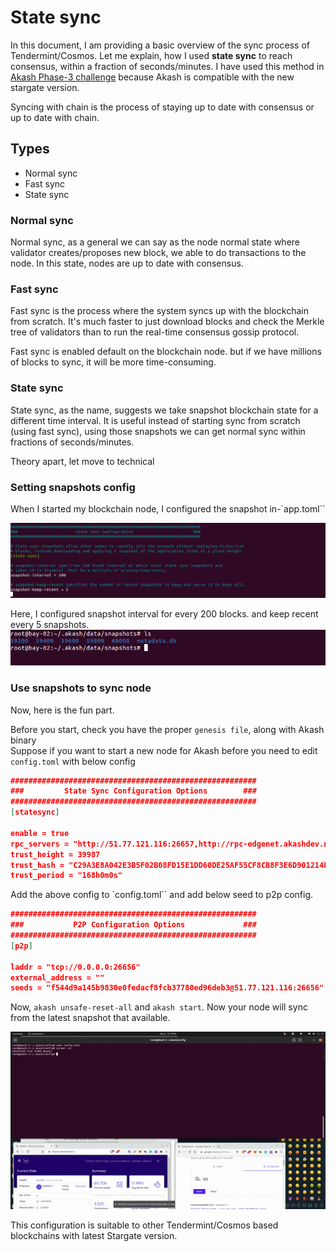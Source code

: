 # State sync

In this document, I am providing a basic overview of the sync process of Tendermint/Cosmos. Let me explain, how I used **state sync** to reach consensus, within a fraction of seconds/minutes. I have used this method in [Akash Phase-3 challenge](http://docs.akash.network/testnet-challenges/testnet-challenges/network-support) because Akash is compatible with the new stargate version.

 

Syncing with chain is the process of staying up to date with consensus or up to date with chain.

## Types

- Normal sync
- Fast sync
- State sync

### Normal sync

Normal sync, as a general we can say as the node normal state where validator creates/proposes new block, we able to do transactions to the node. In this state, nodes are up to date with consensus.

### Fast sync

Fast sync is the process where the system syncs up with the blockchain from scratch. It's much faster to just download blocks and check the Merkle tree of validators than to run the real-time consensus gossip protocol.

Fast sync is enabled default on the blockchain node. but if we have millions of blocks to sync, it will be more time-consuming.

### State sync

State sync, as the name, suggests we take snapshot blockchain state for a different time interval. It is useful instead of starting sync from scratch (using fast sync), using those snapshots we can get normal sync within fractions of seconds/minutes.  

Theory apart, let move to technical

### Setting snapshots config

When I started my blockchain node, I configured the snapshot in-`app.toml``
 

![image1](assets/1.png)

Here, I configured snapshot interval for every 200 blocks. and keep recent every 5 snapshots.
![image2](assets/2.png)

### Use snapshots to sync node

Now, here is the fun part. 

Before you start, check you have the proper `genesis file`, along with Akash binary  
Suppose if you want to start a new node for Akash before you need to edit `config.toml` with below config

```json
#######################################################
###         State Sync Configuration Options        ###
#######################################################
[statesync]

enable = true
rpc_servers = "http://51.77.121.116:26657,http://rpc-edgenet.akashdev.net:26657"
trust_height = 39987
trust_hash = "C29A3E8A042E3B5F02B08FD15E1DD60DE25AF55CF8CB8F3E6D901214F3809A35"
trust_period = "168h0m0s"
```

Add the above config to `config.toml`` and add below seed to p2p config.

```json
#######################################################
###           P2P Configuration Options             ###
#######################################################
[p2p]

laddr = "tcp://0.0.0.0:26656"
external_address = ""
seeds = "f544d9a145b9830e0fedacf8fcb37780ed96deb3@51.77.121.116:26656"
```

Now, `akash unsafe-reset-all` and `akash start`. Now your node will sync from the latest snapshot that available.

![akash](assets/akash-node.gif)


This configuration is suitable to other Tendermint/Cosmos based blockchains with latest Stargate version.